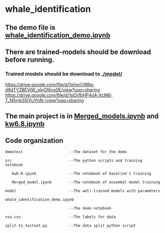 # whale_identification
## The demo file is [whale_identification_demo.ipynb](https://github.com/ReBachtr/whale_identification/blob/master/whale_identification_demo.ipynb)
## There are trained-models should be download before running.
### Trained models should be download to [./model/](https://github.com/ReBachtr/whale_identification/tree/master/model) 
 https://drive.google.com/file/d/1ohorCjRBg-d9dTYZBEViW_nlnOI6ce0E/view?usp=sharing 
 https://drive.google.com/file/d/1qOrfbHP4qA-XcM6-T_N5mkS5jYiJYnN-/view?usp=sharing
## The main project is in [Merged_models.ipynb](https://github.com/ReBachtr/whale_identification/blob/master/src/Merged_model.ipynb) and [kw6.8.ipynb](https://github.com/ReBachtr/whale_identification/blob/master/src/kw6.8.ipynb)
## Code organization
    demotest                     --The dataset for the demo  

    src                          --The python scripts and training notebook  

       kw6.8.ipynb               --The notebook of baseline's training  
    
       Merged_model.ipynb        --The notebook of ensembel model training  
    
    model                        --The well-trained models with parameters  

    whale_identification_demo.ipynb  

                                 --The demo notebook  
                             
    xxx.csv                      --The labels for data  

    split-to_testset.py          --The data split python script  

